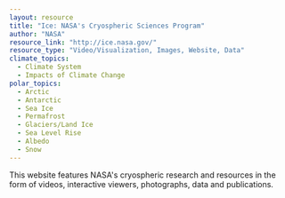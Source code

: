 ```yaml
---
layout: resource
title: "Ice: NASA's Cryospheric Sciences Program"
author: "NASA"
resource_link: "http://ice.nasa.gov/"
resource_type: "Video/Visualization, Images, Website, Data"
climate_topics:
  - Climate System
  - Impacts of Climate Change
polar_topics:
  - Arctic
  - Antarctic
  - Sea Ice
  - Permafrost
  - Glaciers/Land Ice
  - Sea Level Rise
  - Albedo
  - Snow
---
```


This website features NASA's cryospheric research and resources in the form of videos, interactive viewers, photographs, data and publications.
